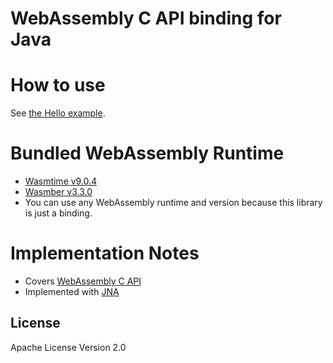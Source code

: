 # WebAssembly C API binding for Java

# How to use

See [the Hello example](src/test/java/jp/hisano/wasm_c_api/jna/example/Hello.java).

# Bundled WebAssembly Runtime

- [Wasmtime v9.0.4](https://github.com/bytecodealliance/wasmtime/releases/tag/v9.0.4)
- [Wasmber v3.3.0](https://github.com/wasmerio/wasmer/releases/tag/v3.3.0)
- You can use any WebAssembly runtime and version because this library is just a binding.

# Implementation Notes

* Covers [WebAssembly C API](https://github.com/WebAssembly/wasm-c-api)
* Implemented with [JNA](https://github.com/java-native-access/jna)

## License

Apache License Version 2.0
